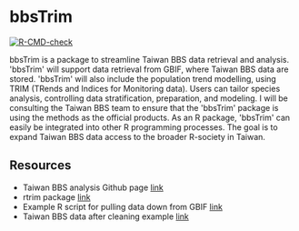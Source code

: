 # bbsTrim

<!-- badges: start -->
[![R-CMD-check](https://github.com/SunnyTseng/bbsTrim/actions/workflows/R-CMD-check.yaml/badge.svg)](https://github.com/SunnyTseng/bbsTrim/actions/workflows/R-CMD-check.yaml)
<!-- badges: end -->


bbsTrim is a package to streamline Taiwan BBS data retrieval and analysis. 'bbsTrim' will support data retrieval from GBIF, where Taiwan BBS data are stored. 'bbsTrim' will also include the population trend modelling, using TRIM (TRends and Indices for Monitoring data). Users can tailor species analysis, controlling data stratification, preparation, and modeling. I will be consulting the Taiwan BBS team to ensure that the 'bbsTrim' package is using the methods as the official products. As an R package, 'bbsTrim' can easily be integrated into other R programming processes. The goal is to expand Taiwan BBS data access to the broader R-society in Taiwan.


## Resources

- Taiwan BBS analysis Github page [link](https://github.com/jerome-cjko/bbstaiwan_trend)
- rtrim package [link](https://github.com/SNStatComp/rtrim)
- Example R script for pulling data down from GBIF [link](https://github.com/ikea-shark/up_and_down_vis?fbclid=IwAR3I7V8kJrh9EZi42xR_Wtcw619QNpZBPucIu7lLaI8NNWN-9u-l_0GYTj8)
- Taiwan BBS data after cleaning example [link](https://drive.google.com/drive/folders/1ex6EDkXv82mpEKcPkOYrQJ_anlu3pI1E?fbclid=IwAR38wYdRlz6swG-ffwWLrclVPkl1d6DshDTHD9rElGlJThweEeho9JtgkEE)
